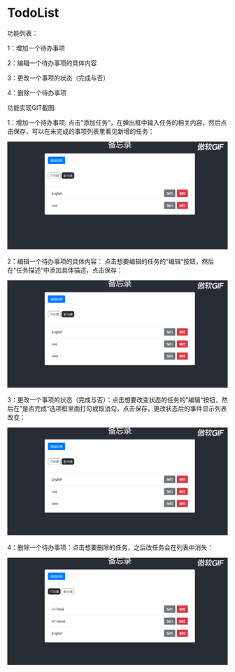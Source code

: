 # TodoList

功能列表：

1：增加一个待办事项

2：编辑一个待办事项的具体内容

3：更改一个事项的状态（完成与否）

4：删除一个待办事项

功能实现GIT截图:

1：增加一个待办事项: 点击”添加任务“，在弹出框中输入任务的相关内容，然后点击保存，可以在未完成的事项列表里看见新增的任务：

![image](https://github.com/Hwhisper/TodoList/blob/master/%E5%A2%9E%E5%8A%A0%E4%B8%80%E4%B8%AA%E4%BA%8B%E9%A1%B9.gif)


2：编辑一个待办事项的具体内容： 点击想要编辑的任务的”编辑“按钮，然后在”任务描述“中添加具体描述，点击保存：

![image](https://github.com/Hwhisper/TodoList/blob/master/%E7%BC%96%E8%BE%91%E4%B8%80%E4%B8%AA%E4%BA%8B%E9%A1%B9.gif)

3：更改一个事项的状态（完成与否）：点击想要改变状态的任务的”编辑“按钮，然后在”是否完成“选项框里面打勾或取消勾，点击保存，更改状态后的事件显示列表改变：

![image](https://github.com/Hwhisper/TodoList/blob/master/%E6%94%B9%E5%8F%98%E4%B8%80%E4%B8%AA%E4%BA%8B%E9%A1%B9%E7%9A%84%E7%8A%B6%E6%80%81.gif)

4：删除一个待办事项：点击想要删除的任务，之后改任务会在列表中消失：

![image](https://github.com/Hwhisper/TodoList/blob/master/%E5%88%A0%E9%99%A4%E4%B8%80%E4%B8%AA%E4%BA%8B%E9%A1%B9.gif)
